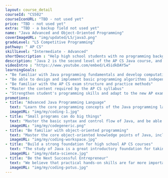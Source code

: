 ```yaml
---
layout: course_detail
courseId: "CS502"
courseIconURL: "TBD - not used yet"
price: "TBD - not used yet"
extra: "TBD - a backup field not used yet"
name: "Java Advanced and Object-Oriented Programming"
coverImageURL: "img/updated/L5/java3.png"
gradeLevel: "L5 Competitive Programming"
pathway: " AP CS"
skillLevel: "Intermediate - Advanced"
shortDescription : "Help high school students with no programming background to prepare for AP CS courses and exams to understand the solid programming fundamentals they need"
description: "Java 2 is the second level of the AP CS Java course, and the main goal is to learn the core object-oriented knowledge points of Java, including classes, objects, inheritance, interfaces, polymorphism, and other exam topics. Completing Java 2 will finish all the knowledge points required for the AP CS Java exam and build the foundation for the following AP CS Java preparation questions."
videoIntro : "https://www.youtube.com/embed/L45idkDAY5w"
learningGoals:
- "Be familiar with Java programming fundamentals and develop computational thinking"
- "Be able to design and implement basic programming algorithms independently"
- "Be familiar with the AP CS exam structure and practice methods"
- "Master the content required by the AP CS syllabus"
- "Strengthen student's programming skills and adapt to the new AP exam requirements"
promotions:
- title: "Advanced Java Programming Language"
  text: "Learn the core programming concepts of the Java programming language, train logical thinking skills, and develop the programming mindset."
  imageURL: "img/my/coding-1.jpg"
- title: "Small programs can do big things"
  text: "Master the basic syntax and control flow of Java, and be able to program basic Java applications independently as required."
  imageURL: "img/my/codegeneric.png"
- title: "Be familiar with object-oriented programming"
  text: "Master the core object-oriented knowledge points of Java, including classes, objects, inheritance, interfaces, polymorphism, and other exam topics."
  imageURL: "img/my/coding-workspace.jpg"
- title: "Build a strong foundation for high school AP CS courses"
  text: "The study of Java is a great introductory foundation for taking high school AP CS A courses and can help students easily transition to the Java programming language required for AP CS A."
  imageURL: "img/my/data-science.jpg"
- title: "Be the Next Successful Entrepreneur"
  text: "We believe that practical hands-on skills are far more important than theoretical knowledge. Every class is set up to provide students with the ability to solve specific real-world problems through programming. At the same time, we will teach students about STEM entrepreneurship so that they learn how to take an idea and turn it into reality through hard work."
  imageURL: "img/my/coding-potus.jpg"
---
```

